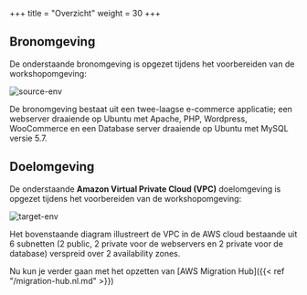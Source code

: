 
+++
title = "Overzicht"
weight = 30
+++
## Bronomgeving

De onderstaande bronomgeving is opgezet tijdens het voorbereiden van de workshopomgeving:

![source-env](/intro/source-env.png)

De bronomgeving bestaat uit een twee-laagse e-commerce applicatie; een webserver draaiende op Ubuntu met Apache, PHP, Wordpress, WooCommerce en een Database server draaiende op Ubuntu met MySQL versie 5.7.


## Doelomgeving

De onderstaande **Amazon Virtual Private Cloud (VPC)** doelomgeving is opgezet tijdens het voorbereiden van de workshopomgeving:

![target-env](/intro/target-vpc.png)

Het bovenstaande diagram illustreert de VPC in de AWS cloud bestaande uit 6 subnetten (2 public, 2 private voor de webservers en 2 private voor de database) verspreid over 2 availability zones.

Nu kun je verder gaan met het opzetten van [AWS Migration Hub]({{< ref "/migration-hub.nl.md" >}})